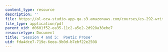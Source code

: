 ```yaml
---
content_type: resource
description: ''
file: https://ol-ocw-studio-app-qa.s3.amazonaws.com/courses/es-292-writing-workshop-spring-2008/fda4dce7719e6eea9b0db7ebf22e2508_MITES_292S08_ses4_5_asgn.pdf
file_type: application/pdf
parent_uid: d0601f52-ea35-11c2-a5e2-2d928a38ebe7
resourcetype: Document
title: 'Session 4 and 5:  Poetic Prose'
uid: fda4dce7-719e-6eea-9b0d-b7ebf22e2508
---
```

